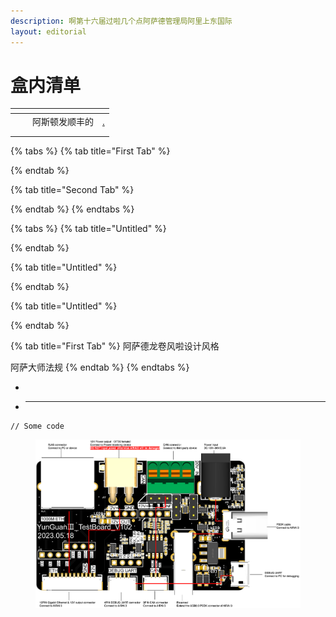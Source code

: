 ```yaml
---
description: 啊第十六届过啦几个点阿萨德管理局阿里上东国际
layout: editorial
---
```


# 盒内清单



<table data-view="cards"><thead><tr><th></th><th></th><th></th><th data-hidden data-card-target data-type="content-ref"></th></tr></thead><tbody><tr><td></td><td></td><td>阿斯顿发顺丰的</td><td><a href="./">.</a></td></tr><tr><td></td><td></td><td></td><td></td></tr><tr><td></td><td></td><td></td><td></td></tr></tbody></table>

{% tabs %}
{% tab title="First Tab" %}

{% endtab %}

{% tab title="Second Tab" %}

{% endtab %}
{% endtabs %}

{% tabs %}
{% tab title="Untitled" %}

{% endtab %}

{% tab title="Untitled" %}

{% endtab %}

{% tab title="Untitled" %}

{% endtab %}

{% tab title="First Tab" %}
阿萨德龙卷风啦设计风格

阿萨大师法规
{% endtab %}
{% endtabs %}

-
- ***

```
// Some code
```

<figure><img src=".gitbook/assets/云冠3硬件连接图-扩展板.png" alt=""><figcaption></figcaption></figure>
